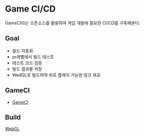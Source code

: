 # Game CI/CD

GameCI라는 오픈소스를 활용하여 게임 개발에 필요한 CI/CD를 구축해본다.

## Goal

- 빌드 자동화
- pr레벨에서 빌드 테스트
- 테스트 코드 검증
- 빌드 결과물 저장
- WedGL로 빌드하여 바로 플레이 가능한 링크 제공

## GameCI

- [GameCI](https://game.ci/)

## Build

[WebGL](https://fkdl0048.github.io/GameCI-CD/)

